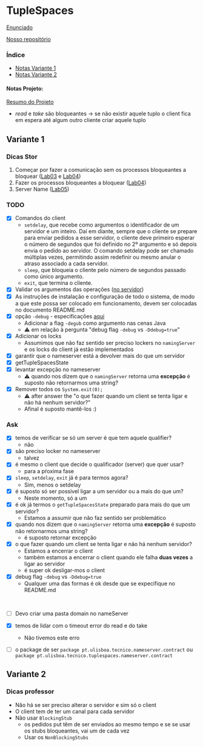 # TupleSpaces

[Enunciado](https://github.com/tecnico-distsys/TupleSpaces/blob/master/tuplespaces.md)

[Nosso repositório](https://github.com/tecnico-distsys/A16-TupleSpaces)

### Índice

- [Notas Variante 1](#variante-1)
- [Notas Variante 2](#variante-2)

#### Notas Projeto:

[Resumo do Projeto](https://github.com/tecnico-distsys/TupleSpaces/blob/master/tuplespaces.md#valida%C3%A7%C3%B5es)

- _read_ e _take_ são bloqueantes -> se não existir aquele tuplo o client fica em espera até algum outro cliente criar aquele tuplo

## Variante 1

### Dicas Stor

1. Começar por fazer a comunicação sem os processos bloqueantes a bloquear ([Lab03](https://tecnico-distsys.github.io/03-rpc/index.html) e [Lab04](https://tecnico-distsys.github.io/04-rpc-error/index.html))
2. Fazer os processos bloqueantes a bloquear ([Lab04](https://tecnico-distsys.github.io/04-rpc-error/index.html))
3. Server Name ([Lab05](https://tecnico-distsys.github.io/05-grpc-multilanguage/index.html))

### TODO

- [X] Comandos do client
  - `setdelay`, que recebe como argumentos o identificador de um servidor e um inteiro. Daí em diante, sempre que o cliente se prepare para enviar pedidos a esse servidor, o cliente deve primeiro esperar o número de segundos que foi definido no 2º argumento e só depois envia o pedido ao servidor. O comando setdelay pode ser chamado múltiplas vezes, permitindo assim redefinir ou mesmo anular o atraso associado a cada servidor.
  - `sleep`, que bloqueia o cliente pelo número de segundos passado como único argumento.
  - `exit`, que termina o cliente.
- [X] Validar os argumentos das operações ([no servidor](https://github.com/tecnico-distsys/TupleSpaces/blob/master/tuplespaces.md#valida%C3%A7%C3%B5es))
- [X] As instruções de instalação e configuração de todo o sistema, de modo a que este possa ser colocado em funcionamento, devem ser colocadas no documento README.md
- [X] opção `-debug` - especificações [aqui](https://github.com/tecnico-distsys/TupleSpaces/blob/master/tuplespaces.md#op%C3%A7%C3%A3o-de-debug)
  - Adicionar a flag `-degub` como argumento nas cenas Java
  - :warning: em relação à pergunta "debug flag `-debug` vs `-Ddebug=true`"
- [X] Adicionar os locks
  - Assumimos que não faz sentido ser preciso lockers no `namingServer` e os locks do client já estão implementados
- [X] garantir que o nameserver está a devolver mais do que um servidor
- [X] getTupleSpacesState
- [X] levantar excepção no nameserver
  - :warning: quando nos dizem que o `namingServer` retorna uma **excepção** é suposto não retornarmos uma string?
- [X] Remover todos os `System.exit(0);` 
  - :warning: after answer the "o que fazer quando um client se tenta ligar e não há nenhum servidor?"
  - Afinal é suposto mantê-los :)

### Ask

- [X] temos de verificar se só um server é que tem aquele qualifier?
  - não
- [X] são preciso locker no nameserver
  - talvez
- [X] é mesmo o client que decide o qualificador (server) que quer usar?
  - para a pŕoxima fase
- [X] `sleep`, `setdelay`, `exit` já é para termos agora?
  - Sim, menos o setdelay
- [X] é suposto só ser possivel ligar a um servidor ou a mais do que um?
  - Neste momento, só a um
- [X] é ok já termos o `getTupleSpacesState` preparado para mais do que um servidor?
  - Estamos a assumir que não faz sentido ser problemático
- [X] quando nos dizem que o `namingServer` retorna uma **excepção** é suposto não retornarmos uma string?
  - é suposto retornar excepção
- [X] o que fazer quando um client se tenta ligar e não há nenhum servidor?
  - Estamos a encerrar o client
  - também estamos a encerrar o client quando ele falha **duas vezes** a ligar ao servidor
  - é super ok desligar-mos o client
- [X] debug flag `-debug` vs `-Ddebug=true`
  - Qualquer uma das formas é ok desde que se expecifique no README.md

<br>

- [ ] Devo criar uma pasta domain no nameServer
- [X] temos de lidar com o timeout error do read e do take
  - Não tivemos este erro
- [ ] o package de ser `package pt.ulisboa.tecnico.nameserver.contract` ou `package pt.ulisboa.tecnico.tuplespaces.nameserver.contract`


## Variante 2

### Dicas professor

- Não há se ser preciso alterar o servidor e sim só o client
- O client tem de ter um canal para cada servidor
- Não usar `BlockingStub`
  - os pedidos put têm de ser enviados ao mesmo tempo e se se usar os stubs bloqueantes, vai um de cada vez
  - Usar os `NonBlockingStubs`
